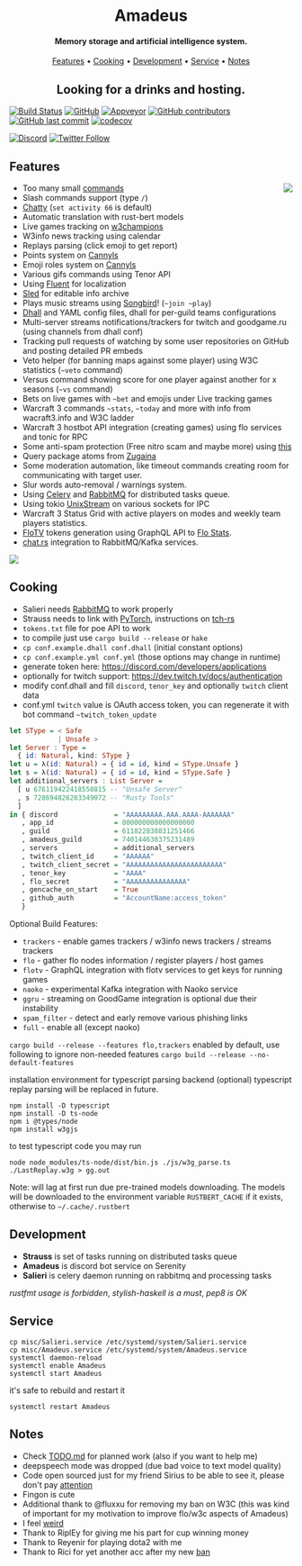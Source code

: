 <h1 align="center">
  Amadeus
  <br>
</h1>

<h4 align="center">Memory storage and artificial intelligence system.</h4>

<p align="center">
  <a href="#features">Features</a>
  •
  <a href="#cooking">Cooking</a>
  •
  <a href="#development">Development</a>
  •
  <a href="#service">Service</a>
  •
  <a href="#notes">Notes</a>
</p>

<h2 align="center">Looking for a drinks and hosting.</h2>

[![Build Status](https://dev.azure.com/miezhiko/Amadeus/_apis/build/status/Miezhiko.Amadeus?branchName=mawa)](https://dev.azure.com/miezhiko/Amadeus/_build/latest?definitionId=1&branchName=mawa)
[![GitHub](https://github.com/Miezhiko/Amadeus/workflows/mawa/badge.svg?branch=mawa)](https://github.com/Miezhiko/Amadeus/actions/workflows/mawa.yml)
[![Appveyor](https://ci.appveyor.com/api/projects/status/8cd1qi1aykujkyd2?svg=true)](https://ci.appveyor.com/project/Miezhiko/amadeus)
[![GitHub contributors](https://img.shields.io/github/contributors/Miezhiko/Amadeus.svg?style=flat)]()
[![GitHub last commit](https://img.shields.io/github/last-commit/Miezhiko/Amadeus.svg?style=flat)]()
[![codecov](https://codecov.io/gh/Miezhiko/Amadeus/branch/master/graph/badge.svg)](https://codecov.io/gh/Miezhiko/Amadeus)

[![Discord](https://img.shields.io/discord/611822838831251466?label=Discord&color=pink)](https://discord.gg/GdzjVvD)
[![Twitter Follow](https://img.shields.io/twitter/follow/Miezhiko.svg?style=social)](https://twitter.com/Miezhiko)

## Features

<img align="right" src="https://vignette.wikia.nocookie.net/steins-gate/images/0/07/Amadeuslogo.png">

 - Too many small [commands](https://www.youtube.com/watch?v=vVacOaFbrdE)
 - Slash commands support (type `/`)
 - [Chatty](https://www.youtube.com/watch?v=J_8cnSvHLLc) (`set activity 66` is default)
 - Automatic translation with rust-bert models
 - Live games tracking on [w3champions](https://www.w3champions.com)
 - W3info news tracking using calendar
 - Replays parsing (click emoji to get report)
 - Points system on [Cannyls](https://github.com/frugalos/cannyls/wiki)
 - Emoji roles system on [Cannyls](https://github.com/frugalos/cannyls/wiki)
 - Various gifs commands using Tenor API
 - Using [Fluent](https://www.projectfluent.org/) for localization
 - [Sled](https://github.com/spacejam/sled) for editable info archive
 - Plays music streams using [Songbird](https://github.com/serenity-rs/songbird)! (`~join ~play`)
 - [Dhall](https://dhall-lang.org) and YAML config files, dhall for per-guild teams configurations
 - Multi-server streams notifications/trackers for twitch and goodgame.ru (using channels from dhall conf)
 - Tracking pull requests of watching by some user repositories on GitHub and posting detailed PR embeds
 - Veto helper (for banning maps against some player) using W3C statistics (`~veto` command)
 - Versus command showing score for one player against another for x seasons (`~vs` command)
 - Bets on live games with `~bet` and emojis under Live tracking games
 - Warcraft 3 commands `~stats`, `~today` and more with info from wacraft3.info and W3C ladder
 - Warcraft 3 hostbot API integration (creating games) using flo services and tonic for RPC
 - Some anti-spam protection (Free nitro scam and maybe more) using [this](https://raw.githubusercontent.com/nikolaischunk/discord-phishing-links/main/domain-list.json)
 - Query package atoms from [Zugaina](http://gpo.zugaina.org)
 - Some moderation automation, like timeout commands creating room for communicating with target user.
 - Slur words auto-removal / warnings system.
 - Using [Celery](https://github.com/rusty-celery/rusty-celery) and [RabbitMQ](https://www.rabbitmq.com) for distributed tasks queue.
 - Using tokio [UnixStream](https://docs.rs/tokio/1.17.0/tokio/net/struct.UnixStream.html#method.try_read_buf) on various sockets for IPC
 - Warcraft 3 Status Grid with active players on modes and weekly team players statistics.
 - [FloTV](https://w3flo.com/live) tokens generation using GraphQL API to [Flo Stats](https://stats.w3flo.com).
 - [chat.rs](https://github.com/Miezhiko/chat.rs) integration to RabbitMQ/Kafka services.

<img src="https://cdn.discordapp.com/attachments/249111029668249601/1025077275525382234/unknown.png">

## Cooking

 - Salieri needs [RabbitMQ](https://www.rabbitmq.com) to work properly
 - Strauss needs to link with [PyTorch](https://pytorch.org/), instructions on [tch-rs](https://github.com/LaurentMazare/tch-rs)
 - `tokens.txt` file for poe API to work
 - to compile just use `cargo build --release` or `hake`
 - `cp conf.example.dhall conf.dhall` (initial constant options)
 - `cp conf.example.yml conf.yml` (those options may change in runtime)
 - generate token here: https://discord.com/developers/applications
 - optionally for twitch support: https://dev.twitch.tv/docs/authentication
 - modify conf.dhall and fill `discord`, `tenor_key` and optionally `twitch` client data
 - conf.yml `twitch` value is OAuth access token, you can regenerate it with bot command `~twitch_token_update`

``` haskell
let SType = < Safe
            | Unsafe >
let Server : Type =
  { id: Natural, kind: SType }
let u = λ(id: Natural) → { id = id, kind = SType.Unsafe }
let s = λ(id: Natural) → { id = id, kind = SType.Safe }
let additional_servers : List Server =
  [ u 676119422418550815 -- "Unsafe Server"
  , s 728694826203349072 -- "Rusty Tools"
  ]
in { discord              = "AAAAAAAAA.AAA.AAAA-AAAAAAA"
   , app_id               = 000000000000000000
   , guild                = 611822838831251466
   , amadeus_guild        = 740144638375231489
   , servers              = additional_servers
   , twitch_client_id     = "AAAAAA"
   , twitch_client_secret = "AAAAAAAAAAAAAAAAAAAAAAAA"
   , tenor_key            = "AAAA"
   , flo_secret           = "AAAAAAAAAAAAAAA"
   , gencache_on_start    = True
   , github_auth          = "AccountName:access_token"
   }
```

Optional Build Features:

 - `trackers` - enable games trackers / w3info news trackers / streams trackers
 - `flo` - gather flo nodes information / register players / host games
 - `flotv` - GraphQL integration with flotv services to get keys for running games
 - `naoko` - experimental Kafka integration with Naoko service
 - `ggru` - streaming on GoodGame integration is optional due their instability
 - `spam_filter` - detect and early remove various phishing links
 - `full` - enable all (except naoko)

`cargo build --release --features flo,trackers` enabled by default,
use following to ignore non-needed features `cargo build --release --no-default-features`

installation environment for typescript parsing backend (optional)
typescript replay parsing will be replaced in future.

```shell
npm install -D typescript
npm install -D ts-node
npm i @types/node
npm install w3gjs
```

to test typescript code you may run

```shell
node node_modules/ts-node/dist/bin.js ./js/w3g_parse.ts ./LastReplay.w3g > gg.out
```

Note: will lag at first run due pre-trained models downloading.
The models will be downloaded to the environment variable `RUSTBERT_CACHE` if it exists, otherwise to `~/.cache/.rustbert`

## Development

 - **Strauss** is set of tasks running on distributed tasks queue
 - **Amadeus** is discord bot service on Serenity
 - **Salieri** is celery daemon running on rabbitmq and processing tasks

*rustfmt usage is forbidden*, *stylish-haskell is a must*, *pep8 is OK*

## Service

```shell
cp misc/Salieri.service /etc/systemd/system/Salieri.service
cp misc/Amadeus.service /etc/systemd/system/Amadeus.service
systemctl daemon-reload
systemctl enable Amadeus
systemctl start Amadeus
```

it's safe to rebuild and restart it

```shell
systemctl restart Amadeus
```

## Notes

 - Check [TODO.md](https://github.com/Miezhiko/Amadeus/blob/mawa/TODO.md) for planned work (also if you want to help me)
 - deepspeech mode was dropped (due bad voice to text model quality)
 - Code open sourced just for my friend Sirius to be able to see it, please don't pay [attention](https://www.youtube.com/watch?v=sKy6dSHn9Z8)
 - Fingon is cute
 - Additional thank to @fluxxu for removing my ban on W3C (this was kind of important for my motivation to improve flo/w3c aspects of Amadeus)
 - I feel [weird](https://youtube.com/clip/Ugkxpn2o6KtcFncg-2Dx68VeH8hg-HMXZL2M?si=NOSo4thrOr2OTzNt)
 - Thank to RiplEy for giving me his part for cup winning money
 - Thank to Reyenir for playing dota2 with me
 - Thank to Rici for yet another acc after my new [ban](https://youtu.be/CJLqj611ZoM?list=PLllesg0uxudDDdEGkCdCja6wVrslg0SFM&t=404)
 